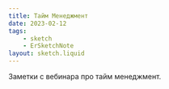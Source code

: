 ```yaml
---
title: Тайм Менеджмент
date: 2023-02-12
tags:
    - sketch
    - ErSketchNote
layout: sketch.liquid
---
```


Заметки с вебинара про тайм менеджмент.
